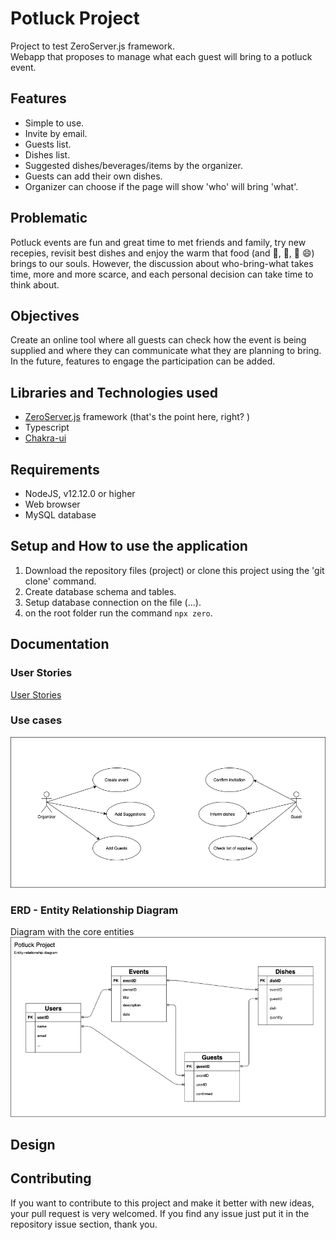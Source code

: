 # Potluck Project
Project to test ZeroServer.js framework.
<br>
Webapp that proposes to manage what each guest will bring to a potluck event.

## Features
* Simple to use.
* Invite by email.
* Guests list.
* Dishes list.
* Suggested dishes/beverages/items by the organizer.
* Guests can add their own dishes.
* Organizer can choose if the page will show 'who' will bring 'what'.

## Problematic
Potluck events are fun and great time to met friends and family, try new recepies, revisit best dishes and enjoy the warm that food (and 🍷, 🍻, 🥂 😄) brings to our souls. However, the discussion about who-bring-what takes time, more and more scarce, and each personal decision can take time to think about.

## Objectives
Create an online tool where all guests can check how the event is being supplied and where they can communicate what they are planning to bring.<br>
In the future, features to engage the participation can be added.

## Libraries and Technologies used
* [ZeroServer.js](https://zeroserver.io/#getting-started) framework (that's the point here, right? )
* Typescript
* [Chakra-ui](https://chakra-ui.com/)

## Requirements
* NodeJS, v12.12.0 or higher
* Web browser
* MySQL database

## Setup and How to use the application
1. Download the repository files (project) or clone this project using the 'git clone' command.
2. Create database schema and tables.
3. Setup database connection on the file (...).
4. on the root folder run the command `npx zero`.

## Documentation
### User Stories
[User Stories](https://docs.google.com/spreadsheets/d/e/2PACX-1vS3Liskuh8YOTSceREcBnoQsFvxEdR5JaUqq38aezApcaRxPJ_9Ml4rz5TYpOS_-T41Gp0tn1aHn6OR/pubhtml?gid=0&single=true)

### Use cases
![Use Cases](documentation/useCases.png)

### ERD - Entity Relationship Diagram
Diagram with the core entities<br>
![ERD - Entity Relationship Diagram](documentation/ER_diagram_initial.png)

## Design

## Contributing
If you want to contribute to this project and make it better with new ideas, your pull request is very welcomed. If you find any issue just put it in the repository issue section, thank you.
